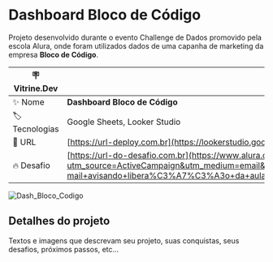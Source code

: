 # Dashboard Bloco de Código

Projeto desenvolvido durante o evento Challenge de Dados promovido pela escola Alura, onde foram utilizados dados de uma capanha de marketing da empresa **Bloco de Código**.

| :placard: Vitrine.Dev |     |
| -------------  | --- |
| :sparkles: Nome        | **Dashboard Bloco de Código**
| :label: Tecnologias | Google Sheets, Looker Studio
| :rocket: URL         | [https://url-deploy.com.br](https://lookerstudio.google.com/embed/reporting/0de31a53-15d7-4d08-9ff5-231054f32c47/page/zbvRD)
| :fire: Desafio     | [https://url-do-desafio.com.br](https://www.alura.com.br/challenges/bi-3/semana-01-analisando-campanha-marketing?utm_source=ActiveCampaign&utm_medium=email&utm_content=%5BChallenge+BI%5D+Primeiro+desafio+liberado+%F0%9F%94%93&utm_campaign=%5BCHALLANGE%5D+%28BI+-+3%C2%AA+ed+%29+E-mail+avisando+libera%C3%A7%C3%A3o+da+aula+01++%2B+convite+live+codando+ao+vivo&vgo_ee=Fswc7x6%2FMCkms%2FmKNDAZpL69gia22ofZnDUZ43wbSbk5nqk%3D%3AjKcRlYBCHYqYQWoQO7jL9b7pf%2FYMijPn)

<!-- Inserir imagem com a #vitrinedev ao final do link -->
![Dash_Bloco_Codigo](https://github.com/Ricardinho146/Alura_Challenge_BI3_Semana1/assets/64876358/1be6c2af-89d2-49a0-9fcf-11d547925674#vitrinedev)

## Detalhes do projeto


Textos e imagens que descrevam seu projeto, suas conquistas, seus desafios, próximos passos, etc...
